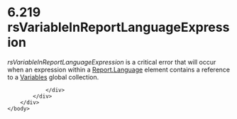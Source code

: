 <html dir="LTR" xmlns:mshelp="http://msdn.microsoft.com/mshelp" xmlns:ddue="http://ddue.schemas.microsoft.com/authoring/2003/5" xmlns:xlink="http://www.w3.org/1999/xlink" xmlns:tool="http://www.microsoft.com/tooltip">
    <head>
        <meta http-equiv="Content-Type" content="text/html; CHARSET=utf-8"></meta>
        <meta name="save" content="history"></meta>
        <title>6.219 rsVariableInReportLanguageExpression</title>
        <xml>
            <mshelp:toctitle title="6.219 rsVariableInReportLanguageExpression"></mshelp:toctitle>
            <mshelp:rltitle title="[MS-RDL]: rsVariableInReportLanguageExpression"></mshelp:rltitle>
            <mshelp:keyword index="A" term="d508195f-2901-404c-8a9a-ee81dd40d035"></mshelp:keyword>
            <mshelp:attr name="DCSext.ContentType" value="open specification"></mshelp:attr>
            <mshelp:attr name="AssetID" value="d508195f-2901-404c-8a9a-ee81dd40d035"></mshelp:attr>
            <mshelp:attr name="TopicType" value="kbRef"></mshelp:attr>
            <mshelp:attr name="DCSext.Title" value="[MS-RDL]: rsVariableInReportLanguageExpression" />
        </xml>
    </head>
    <body>
        <div id="header">
            <h1 class="heading">6.219 rsVariableInReportLanguageExpression</h1>
        </div>
        <div id="mainSection">
            <div id="mainBody">
                <div id="allHistory" class="saveHistory"></div>
                <div id="sectionSection0" class="section" name="collapseableSection">
                    

<p><i>rsVariableInReportLanguageExpression</i> is a critical
error that will occur when an expression within a <a href="fb9b0139-e164-4161-9fe5-ab1ae5c3730f.htm">Report.Language</a> element
contains a reference to a <a href="c3747cca-eb76-4004-bbdf-c74940cbe7e4.htm">Variables</a>
global collection.</p>


                </div>
            </div>
        </div>
    </body>
</html>